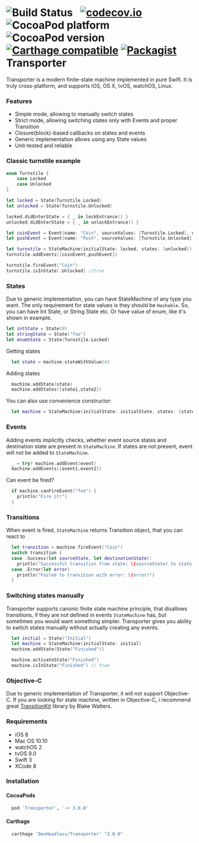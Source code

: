 ![Build Status](https://travis-ci.org/DenHeadless/Transporter.svg?branch=master) &nbsp;
[![codecov.io](http://codecov.io/github/DenHeadless/Transporter/coverage.svg?branch=master)](http://codecov.io/github/DenHeadless/Transporter?branch=master)
![CocoaPod platform](https://cocoapod-badges.herokuapp.com/p/Transporter/badge.png) &nbsp;
![CocoaPod version](https://cocoapod-badges.herokuapp.com/v/Transporter/badge.png) &nbsp;
[![Carthage compatible](https://img.shields.io/badge/Carthage-compatible-4BC51D.svg?style=flat)](https://github.com/Carthage/Carthage)
[![Packagist](https://img.shields.io/packagist/l/doctrine/orm.svg)]()
Transporter
==================

Transporter is a modern finite-state machine implemented in pure Swift. It is truly cross-platform, and supports iOS, OS X, tvOS, watchOS, Linux.

### Features

* Simple mode, allowing to manually switch states
* Strict mode, allowing switching states only with Events and proper Transition
* Closure(block)-based callbacks on states and events
* Generic implementation allows using any State values
* Unit-tested and reliable

### Classic turnstile example

```swift
enum Turnstile {
    case Locked
    case Unlocked
}

let locked = State(Turnstile.Locked)
let unlocked = State(Turnstile.Unlocked)

locked.didEnterState = { _ in lockEntrance() }
unlocked.didEnterState = { _ in unlockEntrance() }

let coinEvent = Event(name: "Coin", sourceValues: [Turnstile.Locked], destinationValue: Turnstile.Unlocked)
let pushEvent = Event(name: "Push", sourceValues: [Turnstile.Unlocked], destinationValue: Turnstile.Locked)

let turnstile = StateMachine(initialState: locked, states: [unlocked])
turnstile.addEvents([coinEvent,pushEvent])

turnstile.fireEvent("Coin")
turnstile.isInState(.Unlocked) //true
```

### States

Due to generic implementation, you can have StateMachine of any type you want. The only requirement for state values is they should be `Hashable`. So, you can have Int State, or String State etc. Or have value of enum, like it's shown in example.

```swift
let intState = State(0)
let stringState = State("foo")
let enumState = State(Turnstile.Locked)
```

Getting states

```swift
  let state = machine.stateWithValue(4)
```

Adding states

```swift
  machine.addState(state)
  machine.addStates([state1,state2])
```

You can also use convenience constructor:

```swift
  let machine = StateMachine(initialState: initialState, states: [state1,state2])
```

### Events

Adding events implicitly checks, whether event source states and destination state are present in `StateMachine`. If states are not present, event will not be added to `StateMachine`.

```swift
  _ = try? machine.addEvent(event)
  machine.addEvents([event1,event2])
```

Can event be fired?

```swift
  if machine.canFireEvent("foo") {
    println("Fire it!")
  }
```

### Transitions

When event is fired, `StateMachine` returns Transition object, that you can react to

```swift
  let transition = machine.fireEvent("Coin")
  switch transition {
  case .Success(let sourceState, let destinationState):
    println("Successful transition from state: \(sourceState) to state: \(destinationState)")
  case .Error(let error)
    println("Failed to transition with error: \(error)")
  }
```

### Switching states manually

Transporter supports canonic finite state machine principle, that disallows transitions, if they are not defined in events `StateMachine` has, but sometimes you would want something simpler. Transporter gives you ability to switch states manually without actually creating any events.

```swift
  let initial = State("Initial")
  let machine = StateMachine(initialState: initial)
  machine.addState(State("Finished"))

  machine.activateState("Finished")
  machine.isInState("Finished") // true
```

### Objective-C

Due to generic implementation of Transporter, it will not support Objective-C. If you are looking for state machine, written in Objective-C, i recommend great [TransitionKit](https://github.com/blakewatters/TransitionKit) library by Blake Watters.

### Requirements

* iOS 8
* Mac OS 10.10
* watchOS 2
* tvOS 9.0
* Swift 3
* XCode 8

### Installation

#### CocoaPods

```ruby
  pod 'Transporter', '~> 3.0.0'
```

#### Carthage

```ruby
  carthage 'DenHeadless/Transporter' "3.0.0"
```
